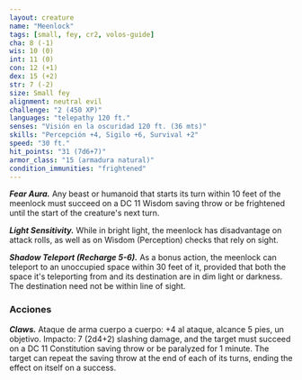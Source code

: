 ```yaml
---
layout: creature
name: "Meenlock"
tags: [small, fey, cr2, volos-guide]
cha: 8 (-1)
wis: 10 (0)
int: 11 (0)
con: 12 (+1)
dex: 15 (+2)
str: 7 (-2)
size: Small fey
alignment: neutral evil
challenge: "2 (450 XP)"
languages: "telepathy 120 ft."
senses: "Visión en la oscuridad 120 ft. (36 mts)"
skills: "Percepción +4, Sigilo +6, Survival +2"
speed: "30 ft."
hit_points: "31 (7d6+7)"
armor_class: "15 (armadura natural)"
condition_immunities: "frightened"
---
```


***Fear Aura.*** Any beast or humanoid that starts its turn within 10 feet of the meenlock must succeed on a DC 11 Wisdom saving throw or be frightened until the start of the creature's next turn.

***Light Sensitivity.*** While in bright light, the meenlock has disadvantage on attack rolls, as well as on Wisdom (Perception) checks that rely on sight.

***Shadow Teleport (Recharge 5-6).*** As a bonus action, the meenlock can teleport to an unoccupied space within 30 feet of it, provided that both the space it's teleporting from and its destination are in dim light or darkness. The destination need not be within line of sight.

### Acciones

***Claws.*** Ataque de arma cuerpo a cuerpo: +4 al ataque, alcance 5 pies, un objetivo. Impacto: 7 (2d4+2) slashing damage, and the target must succeed on a DC 11 Constitution saving throw or be paralyzed for 1 minute. The target can repeat the saving throw at the end of each of its turns, ending the effect on itself on a success.